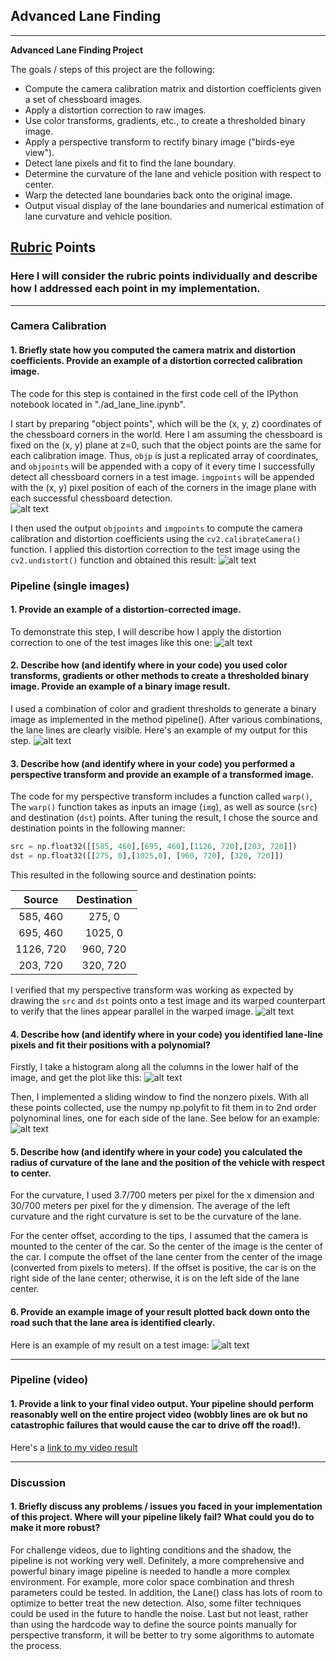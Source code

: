 ## Advanced Lane Finding

---
**Advanced Lane Finding Project**

The goals / steps of this project are the following:

* Compute the camera calibration matrix and distortion coefficients given a set of chessboard images.
* Apply a distortion correction to raw images.
* Use color transforms, gradients, etc., to create a thresholded binary image.
* Apply a perspective transform to rectify binary image ("birds-eye view").
* Detect lane pixels and fit to find the lane boundary.
* Determine the curvature of the lane and vehicle position with respect to center.
* Warp the detected lane boundaries back onto the original image.
* Output visual display of the lane boundaries and numerical estimation of lane curvature and vehicle position.

[//]: # (Image References)

[image1]: ./output_images/undistort_output.jpg "Undistorted"
[image2]: ./output_images/undistort_output2.jpg "Undistorted"
[image3]: ./test_images/test2.jpg "Road Transformed"
[image4]: ./output_images/binary_combo_example.jpg "Binary Example"
[image5]: ./output_images/warped_straight_lines.jpg "Warp Example"
[image6]: ./output_images/histogram.jpg "Histogram"
[image7]: ./output_images/color_fit_lines.jpg "Fit Visual"
[image8]: ./output_images/example_output.jpg "Output"
[video1]: ./project_video.mp4 "Video"

## [Rubric](https://review.udacity.com/#!/rubrics/571/view) Points

### Here I will consider the rubric points individually and describe how I addressed each point in my implementation.  

---

### Camera Calibration

#### 1. Briefly state how you computed the camera matrix and distortion coefficients. Provide an example of a distortion corrected calibration image.

The code for this step is contained in the first code cell of the IPython notebook located in "./ad_lane_line.ipynb".  

I start by preparing "object points", which will be the (x, y, z) coordinates of the chessboard corners in the world. Here I am assuming the chessboard is fixed on the (x, y) plane at z=0, such that the object points are the same for each calibration image.  Thus, `objp` is just a replicated array of coordinates, and `objpoints` will be appended with a copy of it every time I successfully detect all chessboard corners in a test image.  `imgpoints` will be appended with the (x, y) pixel position of each of the corners in the image plane with each successful chessboard detection.  
![alt text][image1]

I then used the output `objpoints` and `imgpoints` to compute the camera calibration and distortion coefficients using the `cv2.calibrateCamera()` function.  I applied this distortion correction to the test image using the `cv2.undistort()` function and obtained this result:
![alt text][image2]

### Pipeline (single images)

#### 1. Provide an example of a distortion-corrected image.

To demonstrate this step, I will describe how I apply the distortion correction to one of the test images like this one:
![alt text][image3]

#### 2. Describe how (and identify where in your code) you used color transforms, gradients or other methods to create a thresholded binary image.  Provide an example of a binary image result.

I used a combination of color and gradient thresholds to generate a binary image as implemented in the method pipeline(). After various combinations, the lane lines are clearly visible. Here's an example of my output for this step.
![alt text][image4]

#### 3. Describe how (and identify where in your code) you performed a perspective transform and provide an example of a transformed image.

The code for my perspective transform includes a function called `warp()`,  The `warp()` function takes as inputs an image (`img`), as well as source (`src`) and destination (`dst`) points.
After tuning the result, I chose the source and destination points in the following manner:

```python
src = np.float32([[585, 460],[695, 460],[1126, 720],[203, 720]])
dst = np.float32([[275, 0],[1025,0], [960, 720], [320, 720]])
```

This resulted in the following source and destination points:

|  Source   | Destination |
|:---------:|:-----------:|
| 585, 460  |   275, 0    |
| 695, 460  |   1025, 0   |
| 1126, 720 |  960, 720   |
| 203, 720  |  320, 720   |

I verified that my perspective transform was working as expected by drawing the `src` and `dst` points onto a test image and its warped counterpart to verify that the lines appear parallel in the warped image.
![alt text][image5]

#### 4. Describe how (and identify where in your code) you identified lane-line pixels and fit their positions with a polynomial?

Firstly, I take a histogram along all the columns in the lower half of the image, and get the plot like this:
![alt text][image6]

Then, I implemented a sliding window to find the nonzero pixels. With all these points collected, use the numpy np.polyfit to fit them in to 2nd order polynominal lines, one for each side of the lane. See below for an example:
![alt text][image7]

#### 5. Describe how (and identify where in your code) you calculated the radius of curvature of the lane and the position of the vehicle with respect to center.

For the curvature, I used 3.7/700 meters per pixel for the x dimension and 30/700 meters per pixel for the y dimension. The average of the left curvature and the right curvature is set to be the curvature of the lane.

For the center offset, according to the tips, I assumed that the camera is mounted to the center of the car. So the center of the image is the center of the car. I compute the offset of the lane center from the center of the image (converted from pixels to meters). If the offset is positive, the car is on the right side of the lane center; otherwise, it is on the left side of the lane center.

#### 6. Provide an example image of your result plotted back down onto the road such that the lane area is identified clearly.

Here is an example of my result on a test image:
![alt text][image8]

---

### Pipeline (video)

#### 1. Provide a link to your final video output.  Your pipeline should perform reasonably well on the entire project video (wobbly lines are ok but no catastrophic failures that would cause the car to drive off the road!).

Here's a [link to my video result](./project_video.mp4)

---

### Discussion

#### 1. Briefly discuss any problems / issues you faced in your implementation of this project.  Where will your pipeline likely fail?  What could you do to make it more robust?
For challenge videos, due to lighting conditions and the shadow, the pipeline is not working very well. Definitely, a more comprehensive and powerful binary image pipeline is needed to handle a more complex environment. For example, more color space combination and thresh parameters could be tested. In addition, the Lane() class has lots of room to optimize to better treat the new detection. Also, some filter techniques could be used in the future to handle the noise. Last but not least, rather than using the hardcode way to define the source points manually for perspective transform, it will be better to try some algorithms to automate the process.
